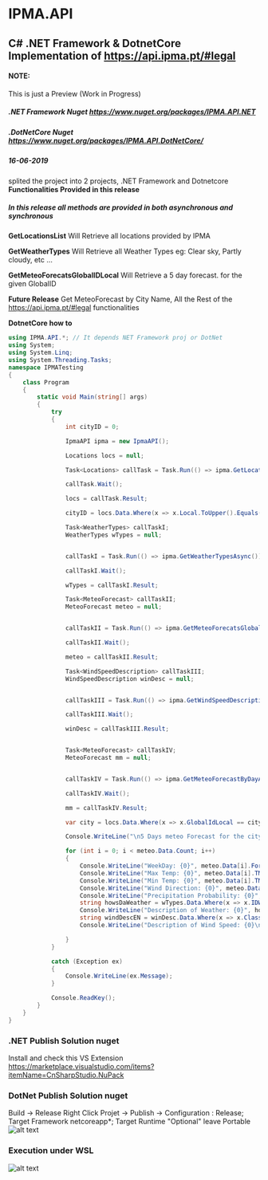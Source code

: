 # IPMA.API
## C# .NET Framework & DotnetCore Implementation of https://api.ipma.pt/#legal
#### __NOTE:__ 
This is just a Preview (Work in Progress)

##### .NET Framework Nuget https://www.nuget.org/packages/IPMA.API.NET

##### .DotNetCore Nuget https://www.nuget.org/packages/IPMA.API.DotNetCore/

##### **16-06-2019** 
splited the project into 2 projects, .NET Framework and Dotnetcore
**Functionalities Provided in this release**

##### In this release all methods are provided in both asynchronous and synchronous

**GetLocationsList** 
Will Retrieve all locations provided by IPMA

**GetWeatherTypes**
Will Retrieve all Weather Types 
eg: Clear sky, Partly cloudy, etc ...

**GetMeteoForecatsGlobalIDLocal**
Will Retrieve a 5 day forecast. for the given GlobalID

**Future Release**
Get MeteoForecast by City Name,
All the Rest of the https://api.ipma.pt/#legal functionalities

**DotnetCore  how to**
```csharp
using IPMA.API.*; // It depends NET Framework proj or DotNet
using System;
using System.Linq;
using System.Threading.Tasks;
namespace IPMATesting
{
	class Program
	{
		static void Main(string[] args)
		{
			try
			{
				int cityID = 0;

				IpmaAPI ipma = new IpmaAPI();

				Locations locs = null;

				Task<Locations> callTask = Task.Run(() => ipma.GetLocationsListAsync());

				callTask.Wait();

				locs = callTask.Result;

				cityID = locs.Data.Where(x => x.Local.ToUpper().Equals("BRAGA")).Select(x => x.GlobalIdLocal).SingleOrDefault();

				Task<WeatherTypes> callTaskI;
				WeatherTypes wTypes = null;


				callTaskI = Task.Run(() => ipma.GetWeatherTypesAsync());

				callTaskI.Wait();

				wTypes = callTaskI.Result;

				Task<MeteoForecast> callTaskII;
				MeteoForecast meteo = null;


				callTaskII = Task.Run(() => ipma.GetMeteoForecatsGlobalIDLocalAsync(cityID));

				callTaskII.Wait();

				meteo = callTaskII.Result;

				Task<WindSpeedDescription> callTaskIII;
				WindSpeedDescription winDesc = null;


				callTaskIII = Task.Run(() => ipma.GetWindSpeedDescriptionAsync());

				callTaskIII.Wait();

				winDesc = callTaskIII.Result;


				Task<MeteoForecast> callTaskIV;
				MeteoForecast mm = null;


				callTaskIV = Task.Run(() => ipma.GetMeteoForecastByDayAsync(2));

				callTaskIV.Wait();

				mm = callTaskIV.Result;

				var city = locs.Data.Where(x => x.GlobalIdLocal == cityID).Select(x => x.Local).SingleOrDefault();

				Console.WriteLine("\n5 Days meteo Forecast for the city: {0}", city);

				for (int i = 0; i < meteo.Data.Count; i++)
				{
					Console.WriteLine("WeekDay: {0}", meteo.Data[i].ForecastDate.DayOfWeek);
					Console.WriteLine("Max Temp: {0}", meteo.Data[i].TMax);
					Console.WriteLine("Min Temp: {0}", meteo.Data[i].TMin);
					Console.WriteLine("Wind Direction: {0}", meteo.Data[i].PredWindDir);
					Console.WriteLine("Precipitation Probability: {0}", meteo.Data[i].PrecipitaProb);
					string howsDaWeather = wTypes.Data.Where(x => x.IDWeatherType == meteo.Data[i].IDWeatherType).Select(y => y.DescIdWeatherTypeEN).SingleOrDefault();
					Console.WriteLine("Description of Weather: {0}", howsDaWeather);
					string windDescEN = winDesc.Data.Where(x => x.ClassWindSpeed == meteo.Data[i].ClassWindSpeed).Select(x => x.DescClassWindSpeedDailyEN).SingleOrDefault();
					Console.WriteLine("Description of Wind Speed: {0}\n", windDescEN);

				}
			}

			catch (Exception ex)
			{
				Console.WriteLine(ex.Message);
			}

			Console.ReadKey();
		}
	}
}

```

### .NET Publish Solution nuget
Install and check this VS Extension https://marketplace.visualstudio.com/items?itemName=CnSharpStudio.NuPack

### DotNet Publish Solution nuget
Build -> Release
Right Click Projet -> Publish -> Configuration : Release; Target Framework netcoreapp*; Target Runtime "Optional" leave Portable
![alt text](https://github.com/jlKampos/IPMAdotnetCore/blob/master/Image_002.png)


### Execution under WSL
![alt text](https://github.com/jlKampos/IPMAdotnetCore/blob/master/Image_001.png)
